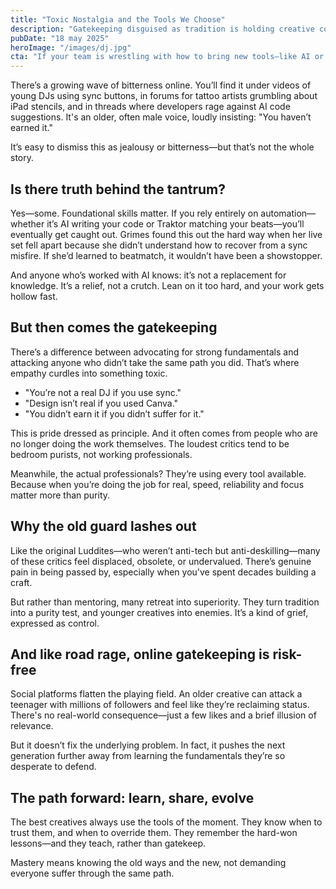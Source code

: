 ```yaml
---
title: "Toxic Nostalgia and the Tools We Choose"
description: "Gatekeeping disguised as tradition is holding creative communities back. What happens when old-school pride becomes a barrier to progress?"
pubDate: "18 may 2025"
heroImage: "/images/dj.jpg"
cta: "If your team is wrestling with how to bring new tools—like AI or automation—into a practice grounded in experience and quality, I offer consultancy to help you evolve without losing your edge."
---
```


There’s a growing wave of bitterness online. You’ll find it under videos of young DJs using sync buttons, in forums for tattoo artists grumbling about iPad stencils, and in threads where developers rage against AI code suggestions. It's an older, often male voice, loudly insisting: "You haven’t earned it."

It’s easy to dismiss this as jealousy or bitterness—but that’s not the whole story.

## Is there truth behind the tantrum?

Yes—some. Foundational skills matter. If you rely entirely on automation—whether it’s AI writing your code or Traktor matching your beats—you’ll eventually get caught out. Grimes found this out the hard way when her live set fell apart because she didn’t understand how to recover from a sync misfire. If she’d learned to beatmatch, it wouldn’t have been a showstopper.

And anyone who’s worked with AI knows: it’s not a replacement for knowledge. It’s a relief, not a crutch. Lean on it too hard, and your work gets hollow fast.

## But then comes the gatekeeping

There’s a difference between advocating for strong fundamentals and attacking anyone who didn’t take the same path you did. That’s where empathy curdles into something toxic.

- "You’re not a real DJ if you use sync."
- "Design isn’t real if you used Canva."
- "You didn’t earn it if you didn’t suffer for it."

This is pride dressed as principle. And it often comes from people who are no longer doing the work themselves. The loudest critics tend to be bedroom purists, not working professionals.

Meanwhile, the actual professionals? They’re using every tool available. Because when you’re doing the job for real, speed, reliability and focus matter more than purity.

## Why the old guard lashes out

Like the original Luddites—who weren’t anti-tech but anti-deskilling—many of these critics feel displaced, obsolete, or undervalued. There’s genuine pain in being passed by, especially when you've spent decades building a craft.

But rather than mentoring, many retreat into superiority. They turn tradition into a purity test, and younger creatives into enemies. It’s a kind of grief, expressed as control.

## And like road rage, online gatekeeping is risk-free

Social platforms flatten the playing field. An older creative can attack a teenager with millions of followers and feel like they’re reclaiming status. There's no real-world consequence—just a few likes and a brief illusion of relevance.

But it doesn’t fix the underlying problem. In fact, it pushes the next generation further away from learning the fundamentals they’re so desperate to defend.

## The path forward: learn, share, evolve

The best creatives always use the tools of the moment. They know when to trust them, and when to override them. They remember the hard-won lessons—and they teach, rather than gatekeep.

Mastery means knowing the old ways and the new, not demanding everyone suffer through the same path.
